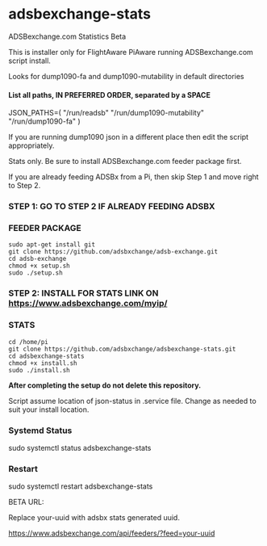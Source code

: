 # adsbexchange-stats
ADSBexchange.com Statistics Beta

This is installer only for FlightAware PiAware running ADSBexchange.com script install.

Looks for dump1090-fa and dump1090-mutability in default directories

#### List all paths, IN PREFERRED ORDER, separated by a SPACE
JSON_PATHS=( "/run/readsb" "/run/dump1090-mutability" "/run/dump1090-fa" )

If you are running dump1090 json in a different place then edit the script appropriately.


Stats only.  Be sure to install ADSBexchange.com feeder package first.

If you are already feeding ADSBx from a Pi, then skip Step 1 and move right to Step 2.

### STEP 1: GO TO STEP 2 IF ALREADY FEEDING ADSBX
### FEEDER PACKAGE

    sudo apt-get install git
    git clone https://github.com/adsbxchange/adsb-exchange.git
    cd adsb-exchange
    chmod +x setup.sh
    sudo ./setup.sh

### STEP 2: INSTALL FOR STATS LINK ON https://www.adsbexchange.com/myip/
### STATS

    cd /home/pi
    git clone https://github.com/adsbxchange/adsbexchange-stats.git
    cd adsbexchange-stats
    chmod +x install.sh
    sudo ./install.sh
    
**After completing the setup do not delete this repository.**

Script assume location of json-status in .service file.  Change as needed to suit your install location.

### Systemd Status
sudo systemctl status adsbexchange-stats


### Restart
sudo systemctl restart adsbexchange-stats

BETA URL:

Replace your-uuid with adsbx stats generated uuid.

https://www.adsbexchange.com/api/feeders/?feed=your-uuid
